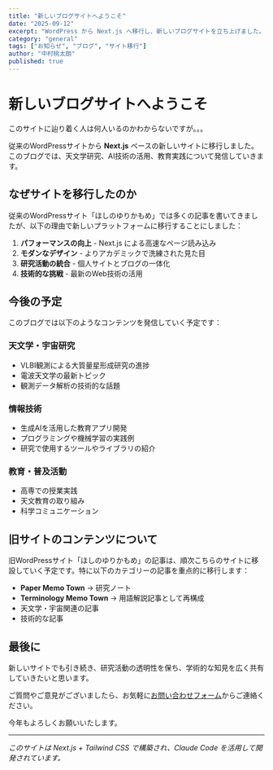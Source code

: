 ```yaml
---
title: "新しいブログサイトへようこそ"
date: "2025-09-12"
excerpt: "WordPress から Next.js へ移行し、新しいブログサイトを立ち上げました。研究活動や技術的な発見について発信していきます。"
category: "general"
tags: ["お知らせ", "ブログ", "サイト移行"]
author: "中村桃太朗"
published: true
---
```


# 新しいブログサイトへようこそ

このサイトに辿り着く人は何人いるのかわからないですが。。。

従来のWordPressサイトから **Next.js** ベースの新しいサイトに移行しました。このブログでは、天文学研究、AI技術の活用、教育実践について発信していきます。

## なぜサイトを移行したのか

従来のWordPressサイト「ほしのゆりかもめ」では多くの記事を書いてきましたが、以下の理由で新しいプラットフォームに移行することにしました：

1. **パフォーマンスの向上** - Next.js による高速なページ読み込み
2. **モダンなデザイン** - よりアカデミックで洗練された見た目
3. **研究活動の統合** - 個人サイトとブログの一体化
4. **技術的な挑戦** - 最新のWeb技術の活用

## 今後の予定

このブログでは以下のようなコンテンツを発信していく予定です：

### 天文学・宇宙研究
- VLBI観測による大質量星形成研究の進捗
- 電波天文学の最新トピック
- 観測データ解析の技術的な話題

### 情報技術
- 生成AIを活用した教育アプリ開発
- プログラミングや機械学習の実践例
- 研究で使用するツールやライブラリの紹介

### 教育・普及活動
- 高専での授業実践
- 天文教育の取り組み
- 科学コミュニケーション

## 旧サイトのコンテンツについて

旧WordPressサイト「ほしのゆりかもめ」の記事は、順次こちらのサイトに移設していく予定です。特に以下のカテゴリーの記事を重点的に移行します：

- **Paper Memo Town** → 研究ノート
- **Terminology Memo Town** → 用語解説記事として再構成
- 天文学・宇宙関連の記事
- 技術的な記事

## 最後に

新しいサイトでも引き続き、研究活動の透明性を保ち、学術的な知見を広く共有していきたいと思います。

ご質問やご意見がございましたら、お気軽に[お問い合わせフォーム](/contact)からご連絡ください。

今年もよろしくお願いいたします。

---

*このサイトは Next.js + Tailwind CSS で構築され、Claude Code を活用して開発されています。*